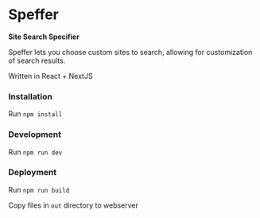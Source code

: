 # Speffer

**Site Search Specifier**

Speffer lets you choose custom sites to search, allowing for customization of search results.

Written in React + NextJS


### Installation
Run `npm install`


### Development
Run `npm run dev`


### Deployment
Run `npm run build`

Copy files in `out` directory to webserver
